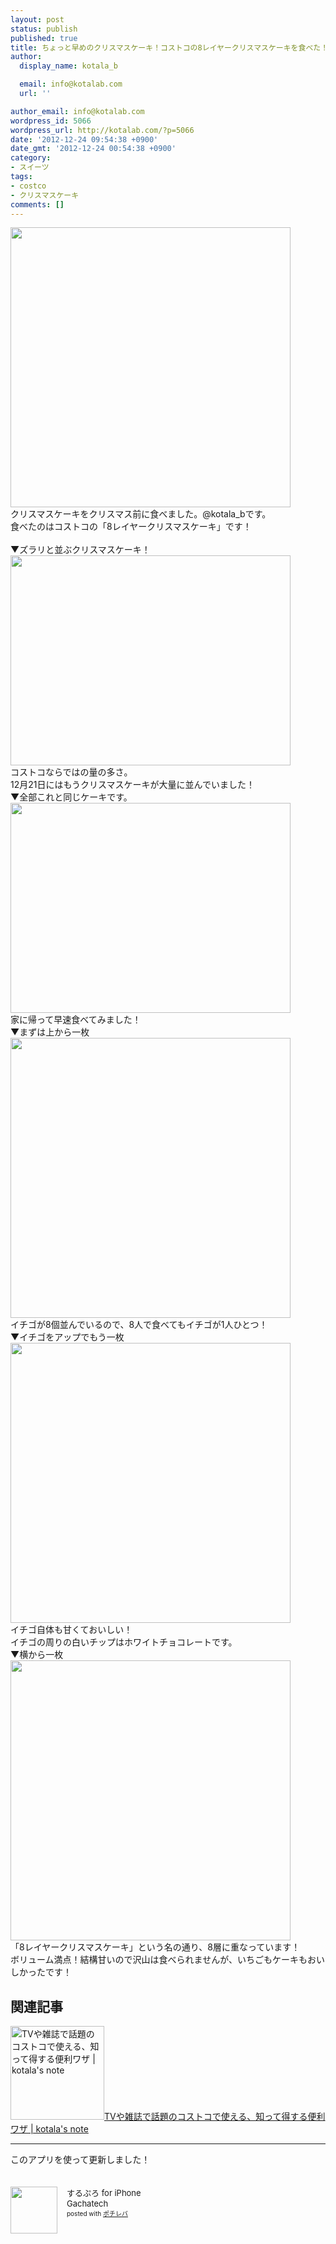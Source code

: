 ```yaml
---
layout: post
status: publish
published: true
title: ちょっと早めのクリスマスケーキ！コストコの8レイヤークリスマスケーキを食べた！
author:
  display_name: kotala_b

  email: info@kotalab.com
  url: ''

author_email: info@kotalab.com
wordpress_id: 5066
wordpress_url: http://kotalab.com/?p=5066
date: '2012-12-24 09:54:38 +0900'
date_gmt: '2012-12-24 00:54:38 +0900'
category:
- スイーツ
tags:
- costco
- クリスマスケーキ
comments: []
---
```

<p><img alt="" src="http://kotalab.com/wp-content/uploads/slooProImg_20121224093920.jpg" width="448" height="448" /><br />
クリスマスケーキをクリスマス前に食べました。@kotala_bです。<br />
食べたのはコストコの「8レイヤークリスマスケーキ」です！<br />
<!--more--><br />
▼ズラリと並ぶクリスマスケーキ！<br />
<img alt="" src="http://kotalab.com/wp-content/uploads/slooProImg_20121224093923.jpg" width="448" height="336" /><br />
コストコならではの量の多さ。<br />
12月21日にはもうクリスマスケーキが大量に並んでいました！<br />
▼全部これと同じケーキです。<br />
<img alt="" src="http://kotalab.com/wp-content/uploads/slooProImg_20121224093921.jpg" width="448" height="336" /><br />
家に帰って早速食べてみました！<br />
▼まずは上から一枚<br />
<img alt="" src="http://kotalab.com/wp-content/uploads/slooProImg_201212240939201.jpg" width="448" height="448" /><br />
イチゴが8個並んでいるので、8人で食べてもイチゴが1人ひとつ！<br />
▼イチゴをアップでもう一枚<br />
<img alt="" src="http://kotalab.com/wp-content/uploads/slooProImg_20121224093919.jpg" width="448" height="448" /><br />
イチゴ自体も甘くておいしい！<br />
イチゴの周りの白いチップはホワイトチョコレートです。<br />
▼横から一枚<br />
<img alt="" src="http://kotalab.com/wp-content/uploads/slooProImg_20121224093917.jpg" width="448" height="448" /><br />
「8レイヤークリスマスケーキ」という名の通り、8層に重なっています！<br />
ボリューム満点！結構甘いので沢山は食べられませんが、いちごもケーキもおいしかったです！</p>
<h2 class="rele">関連記事</h2>
<p><a href="http://kotalab.com/costco-benriwaza" target="_blank"><img  class="alignleft" src="http://kotalab.com/wp-content/uploads/costco_130705_07-448x336.jpg" alt="TVや雑誌で話題のコストコで使える、知って得する便利ワザ | kotala's note" width="150" /></a><a href="http://kotalab.com/costco-benriwaza" target="_blank">TVや雑誌で話題のコストコで使える、知って得する便利ワザ | kotala's note</a><br style="clear:both;" /></p>
<hr>
<p>このアプリを使って更新しました！</p>
<div class="pochireba" style="text-align:left;font-size:small;padding:20px 0;/zoom: 1;overflow: hidden;"><span class="removed_link" title="http://click.linksynergy.com/fs-bin/click?id=d2yYUp776R4&amp;subid=&amp;offerid=94348.1&amp;type=3&amp;tmpid=3910&amp;RD_PARM1=http%253A%252F%252Fitunes.apple.com%252Fjp%252Fapp%252Fsurupuro-for-iphone%252Fid436676299%253Fmt%253D8%2526uo%253D4"><img src="http://a1.mzstatic.com/us/r1000/065/Purple/v4/4c/c6/a8/4cc6a855-cc5c-34ed-0436-36e219eafb81/mzl.xejvrijs.jpg" width="75" height="75" style="float:left;margin:0 15px 0 0;" class="pochi_img" ></span>
<div class="pochi_info" style="text-align:left;/zoom: 1;overflow: hidden;">
<div class="pochi_name"><span class="removed_link" title="http://click.linksynergy.com/fs-bin/click?id=d2yYUp776R4&amp;subid=&amp;offerid=94348.1&amp;type=3&amp;tmpid=3910&amp;RD_PARM1=http%253A%252F%252Fitunes.apple.com%252Fjp%252Fapp%252Fsurupuro-for-iphone%252Fid436676299%253Fmt%253D8%2526uo%253D4">するぷろ for iPhone</span></div>
<div class="pochi_seller"><span class="removed_link" title="http://click.linksynergy.com/fs-bin/click?id=d2yYUp776R4&amp;subid=&amp;offerid=94348.1&amp;type=3&amp;tmpid=3910&amp;RD_PARM1=http%253A%252F%252Fitunes.apple.com%252Fjp%252Fartist%252Fgachatech%252Fid358731102%253Fuo%253D4">Gachatech</span></div>
<div class="pochi_post" style="font-size:x-small;">posted with <a href="http://pochireba.com" target="_blank">ポチレバ</a></div>
</div>
<div class="pochireba-footer" style="clear: left"></div>
</div>
